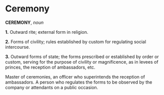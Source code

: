 # Ceremony

**CEREMONY**, _noun_

**1.** Outward rite; external form in religion.

**2.** Forms of civility; rules established by custom for regulating social intercourse.

**3.** Outward forms of state; the forms prescribed or established by order or custom, serving for the purpose of civility or magnificence, as in levees of princes, the reception of ambassadors, etc.

Master of ceremonies, an officer who superintends the reception of ambassadors. A person who regulates the forms to be observed by the company or attendants on a public occasion.